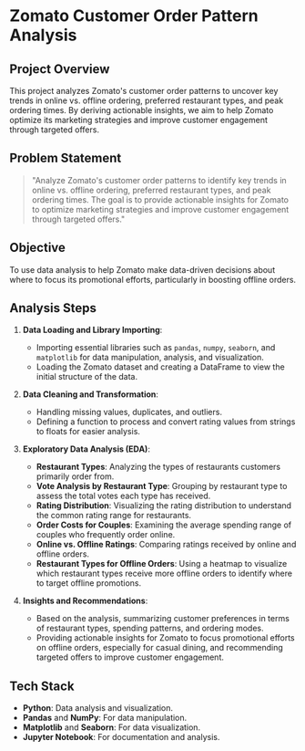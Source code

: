 # Zomato Customer Order Pattern Analysis

## Project Overview
This project analyzes Zomato's customer order patterns to uncover key trends in online vs. offline ordering, preferred restaurant types, and peak ordering times. By deriving actionable insights, we aim to help Zomato optimize its marketing strategies and improve customer engagement through targeted offers.

## Problem Statement
> "Analyze Zomato's customer order patterns to identify key trends in online vs. offline ordering, preferred restaurant types, and peak ordering times. The goal is to provide actionable insights for Zomato to optimize marketing strategies and improve customer engagement through targeted offers."

## Objective
To use data analysis to help Zomato make data-driven decisions about where to focus its promotional efforts, particularly in boosting offline orders.

## Analysis Steps

1. **Data Loading and Library Importing**: 
   - Importing essential libraries such as `pandas`, `numpy`, `seaborn`, and `matplotlib` for data manipulation, analysis, and visualization.
   - Loading the Zomato dataset and creating a DataFrame to view the initial structure of the data.

2. **Data Cleaning and Transformation**:
   - Handling missing values, duplicates, and outliers.
   - Defining a function to process and convert rating values from strings to floats for easier analysis.

3. **Exploratory Data Analysis (EDA)**:
   - **Restaurant Types**: Analyzing the types of restaurants customers primarily order from.
   - **Vote Analysis by Restaurant Type**: Grouping by restaurant type to assess the total votes each type has received.
   - **Rating Distribution**: Visualizing the rating distribution to understand the common rating range for restaurants.
   - **Order Costs for Couples**: Examining the average spending range of couples who frequently order online.
   - **Online vs. Offline Ratings**: Comparing ratings received by online and offline orders.
   - **Restaurant Types for Offline Orders**: Using a heatmap to visualize which restaurant types receive more offline orders to identify where to target offline promotions.

4. **Insights and Recommendations**:
   - Based on the analysis, summarizing customer preferences in terms of restaurant types, spending patterns, and ordering modes.
   - Providing actionable insights for Zomato to focus promotional efforts on offline orders, especially for casual dining, and recommending targeted offers to improve customer engagement.

## Tech Stack
- **Python**: Data analysis and visualization.
- **Pandas** and **NumPy**: For data manipulation.
- **Matplotlib** and **Seaborn**: For data visualization.
- **Jupyter Notebook**: For documentation and analysis.

